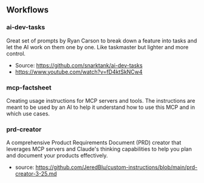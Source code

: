 ## Workflows
### ai-dev-tasks
Great set of prompts by Ryan Carson to break down a feature into tasks and let the AI work on them one by one. Like taskmaster but lighter and more control.
- Source: https://github.com/snarktank/ai-dev-tasks
- https://www.youtube.com/watch?v=fD4ktSkNCw4

### mcp-factsheet
Creating usage instructions for MCP servers and tools. The instructions are meant to be used by an AI to help it understand how to use this MCP and in which use cases.

### prd-creator
A comprehensive Product Requirements Document (PRD) creator that leverages MCP servers and Claude's thinking capabilities to help you plan and document your products effectively.
- source: https://github.com/JeredBlu/custom-instructions/blob/main/prd-creator-3-25.md
